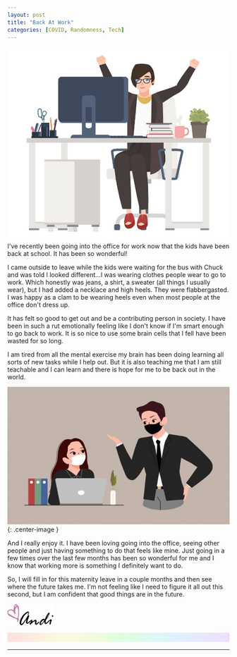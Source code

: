 ```yaml
---
layout: post
title: "Back At Work"
categories: [COVID, Randomness, Tech]
---
```

![office](/images/office4.jpeg)
I've recently been going into the office for work now that the kids have been back at school. It has been so wonderful!

I came outside to leave while the kids were waiting for the bus with Chuck and was told I looked different...I was wearing clothes people wear to go to work. Which honestly was jeans, a shirt, a sweater (all things I usually wear), but I had added a necklace and high heels. They were flabbergasted. I was happy as a clam to be wearing heels even when most people at the office don't dress up. 

It has felt so good to get out and be a contributing person in society. I have been in such a rut emotionally feeling like I don't know if I'm smart enough to go back to work. It is so nice to use some brain cells that I fell have been wasted for so long. 

I am tired from all the mental exercise my brain has been doing learning all sorts of new tasks while I help out. But it is also teaching me that I am still teachable and I can learn and there is hope for me to be back out in the world. 

![office](/images/office.jpeg){: .center-image }

And I really enjoy it. I have been loving going into the office, seeing other people and just having something to do that feels like mine. Just going in a few times over the last few months has been so wonderful for me and I know that working more is something I definitely want to do.

So, I will fill in for this maternity leave in a couple months and then see where the future takes me. I'm not feeling like I need to figure it all out this second, but I am confident that good things are in the future.

![Andi](/images/andi.jpg)

![header](/images/SkinnyRainbow.jpg)

----